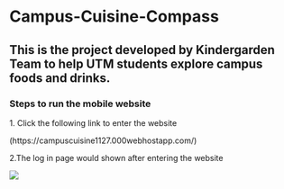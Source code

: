 # Campus-Cuisine-Compass
## This is the project developed by Kindergarden Team to help UTM students explore campus foods and drinks.
### Steps to run the mobile website
<p>1. Click the following link to enter the website</p>    (https://campuscuisine1127.000webhostapp.com/)
<p>2.The log in page would shown after entering the website</p>
 <img src="login_page">

